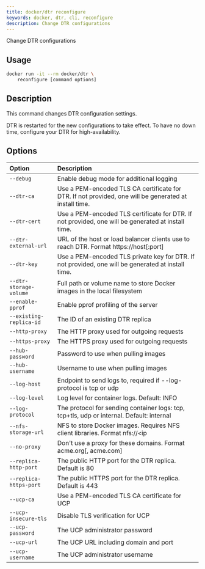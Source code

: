 ```yaml
---
title: docker/dtr reconfigure
keywords: docker, dtr, cli, reconfigure
description: Change DTR configurations
---
```


Change DTR configurations

## Usage

```bash
docker run -it --rm docker/dtr \
    reconfigure [command options]
```

## Description


This command changes DTR configuration settings.

DTR is restarted for the new configurations to take effect. To have no down
time, configure your DTR for high-availability.


## Options

| Option                    | Description                |
|:--------------------------|:---------------------------|
|`--debug`|Enable debug mode for additional logging|
|`--dtr-ca`|Use a PEM-encoded TLS CA certificate for DTR. If not provided, one will be generated at install time.|
|`--dtr-cert`|Use a PEM-encoded TLS certificate for DTR. If not provided, one will be generated at install time.|
|`--dtr-external-url`|URL of the host or load balancer clients use to reach DTR. Format https://host[:port]|
|`--dtr-key`|Use a PEM-encoded TLS private key for DTR. If not provided, one will be generated at install time.|
|`--dtr-storage-volume`|Full path or volume name to store Docker images in the local filesystem|
|`--enable-pprof`|Enable pprof profiling of the server|
|`--existing-replica-id`|The ID of an existing DTR replica|
|`--http-proxy`|The HTTP proxy used for outgoing requests|
|`--https-proxy`|The HTTPS proxy used for outgoing requests|
|`--hub-password`|Password to use when pulling images|
|`--hub-username`|Username to use when pulling images|
|`--log-host`|Endpoint to send logs to, required if --log-protocol is tcp or udp|
|`--log-level`|Log level for container logs. Default: INFO|
|`--log-protocol`|The protocol for sending container logs: tcp, tcp+tls, udp or internal. Default: internal|
|`--nfs-storage-url`|NFS to store Docker images. Requires NFS client libraries. Format nfs://<ip|hostname>/<mountpoint>|
|`--no-proxy`|Don't use a proxy for these domains. Format acme.org[, acme.com]|
|`--replica-http-port`|The public HTTP port for the DTR replica. Default is 80|
|`--replica-https-port`|The public HTTPS port for the DTR replica. Default is 443|
|`--ucp-ca`|Use a PEM-encoded TLS CA certificate for UCP|
|`--ucp-insecure-tls`|Disable TLS verification for UCP|
|`--ucp-password`|The UCP administrator password|
|`--ucp-url`|The UCP URL including domain and port|
|`--ucp-username`|The UCP administrator username|

